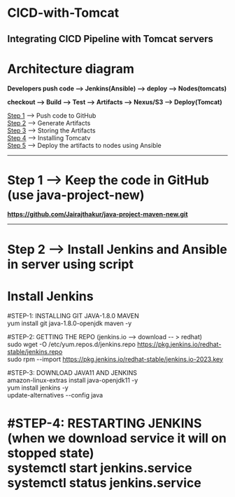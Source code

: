# CICD-with-Tomcat
## Integrating CICD Pipeline with Tomcat servers


# Architecture diagram
**Developers push code --> Jenkins(Ansible) --> deploy --> Nodes(tomcats)**

**checkout --> Build --> Test --> Artifacts --> Nexus/S3 --> Deploy(Tomcat)**

[Step 1](#Step-1----Keep-the-code-in-GitHub-use-java-project-new) --> Push code to GitHub</br>
[Step 2](#Step-2----Install-Jenkins-and-Ansible-in-server-using-script) --> Generate Artifacts</br>
[Step 3](#Step-3) --> Storing the Artifacts</br>
[Step 4](#Step-4) --> Installing Tomcatv</br>
[Step 5](#Step-5) --> Deploy the artifacts to nodes using Ansible</br>

---

# Step 1 --> Keep the code in GitHub (use java-project-new)

**https://github.com/Jairajthakur/java-project-maven-new.git**

---

# Step 2 --> Install Jenkins and Ansible in server using script

Install Jenkins
=====================================================
#STEP-1: INSTALLING GIT JAVA-1.8.0 MAVEN</br>
yum install git java-1.8.0-openjdk maven -y</br>

#STEP-2: GETTING THE REPO (jenkins.io --> download -- > redhat)</br>
sudo wget -O /etc/yum.repos.d/jenkins.repo https://pkg.jenkins.io/redhat-stable/jenkins.repo</br>
sudo rpm --import https://pkg.jenkins.io/redhat-stable/jenkins.io-2023.key</br>

#STEP-3: DOWNLOAD JAVA11 AND JENKINS</br>
amazon-linux-extras install java-openjdk11 -y</br>
yum install jenkins -y</br>
update-alternatives --config java</br>

#STEP-4: RESTARTING JENKINS (when we download service it will on stopped state)</br>
systemctl start jenkins.service</br>
systemctl status jenkins.service</br>
================================================================
